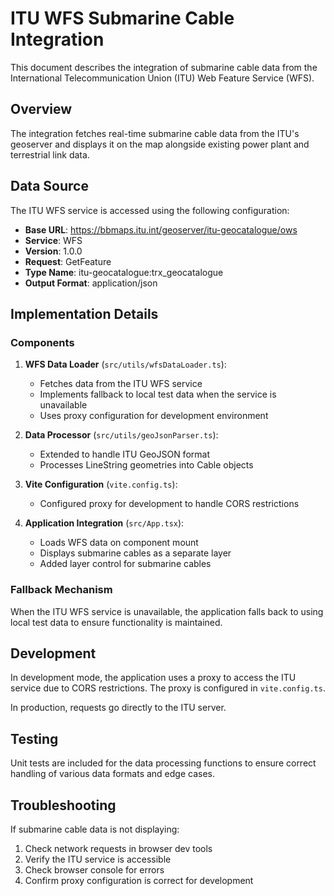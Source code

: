 # ITU WFS Submarine Cable Integration

This document describes the integration of submarine cable data from the International Telecommunication Union (ITU) Web Feature Service (WFS).

## Overview

The integration fetches real-time submarine cable data from the ITU's geoserver and displays it on the map alongside existing power plant and terrestrial link data.

## Data Source

The ITU WFS service is accessed using the following configuration:

- **Base URL**: https://bbmaps.itu.int/geoserver/itu-geocatalogue/ows
- **Service**: WFS
- **Version**: 1.0.0
- **Request**: GetFeature
- **Type Name**: itu-geocatalogue:trx_geocatalogue
- **Output Format**: application/json

## Implementation Details

### Components

1. **WFS Data Loader** (`src/utils/wfsDataLoader.ts`): 
   - Fetches data from the ITU WFS service
   - Implements fallback to local test data when the service is unavailable
   - Uses proxy configuration for development environment

2. **Data Processor** (`src/utils/geoJsonParser.ts`):
   - Extended to handle ITU GeoJSON format
   - Processes LineString geometries into Cable objects

3. **Vite Configuration** (`vite.config.ts`):
   - Configured proxy for development to handle CORS restrictions

4. **Application Integration** (`src/App.tsx`):
   - Loads WFS data on component mount
   - Displays submarine cables as a separate layer
   - Added layer control for submarine cables

### Fallback Mechanism

When the ITU WFS service is unavailable, the application falls back to using local test data to ensure functionality is maintained.

## Development

In development mode, the application uses a proxy to access the ITU service due to CORS restrictions. The proxy is configured in `vite.config.ts`.

In production, requests go directly to the ITU server.

## Testing

Unit tests are included for the data processing functions to ensure correct handling of various data formats and edge cases.

## Troubleshooting

If submarine cable data is not displaying:
1. Check network requests in browser dev tools
2. Verify the ITU service is accessible
3. Check browser console for errors
4. Confirm proxy configuration is correct for development